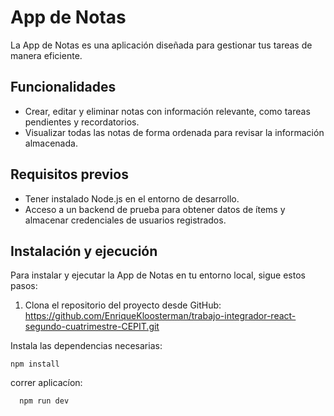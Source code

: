 # App de Notas

La App de Notas es una aplicación diseñada para gestionar tus tareas de manera eficiente. 

## Funcionalidades

- Crear, editar y eliminar notas con información relevante, como tareas pendientes y recordatorios.
- Visualizar todas las notas de forma ordenada para revisar la información almacenada.

## Requisitos previos
- Tener instalado Node.js en el entorno de desarrollo.
- Acceso a un backend de prueba para obtener datos de ítems y almacenar credenciales de usuarios registrados.

## Instalación y ejecución

Para instalar y ejecutar la App de Notas en tu entorno local, sigue estos pasos:

1. Clona el repositorio del proyecto desde GitHub:
https://github.com/EnriqueKloosterman/trabajo-integrador-react-segundo-cuatrimestre-CEPIT.git

Instala las dependencias necesarias:

   ```
   npm install
   ```
 
correr aplicacíon:
 ```
   npm run dev
   ```
 
